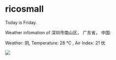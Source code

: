 # ricosmall

Today is Friday.

Weather infomation of 深圳市南山区， 广东省， 中国: 

Weather: 阴, Temperature: 28 ℃ , Air Index: 21 优

<img src="https://github-readme-stats.vercel.app/api?username=ricosmall&show_icons=true" />
